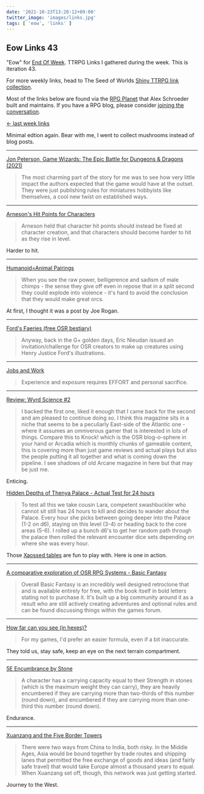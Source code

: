```yaml
---
date: '2021-10-23T13:20:12+09:00'
twitter_image: 'images/links.jpg'
tags: [ 'eow', 'links' ]
---
```


## Eow Links 43

"Eow" for [End Of Week](/#eow). TTRPG Links I gathered during the week. This is iteration 43.

For more weekly links, head to The Seed of Worlds [Shiny TTRPG link collection](https://seedofworlds.blogspot.com/search/label/weekly%20links).

Most of the links below are found via the [RPG Planet](https://campaignwiki.org/rpg/) that Alex Schroeder built and maintains. If you have a RPG blog, please consider [joining the conversation](https://campaignwiki.org/wiki/Planet/Please_join!).

[← last week links](20211017.html?t=Eow_Links_42&f=eow43)

Minimal edtion again. Bear with me, I went to collect mushrooms instead of blog posts.

<hr/>

[Jon Peterson, Game Wizards: The Epic Battle for Dungeons & Dragons (2021)](https://lichvanwinkle.blogspot.com/2021/10/review-jon-peterson-game-wizards-epic.html)

> The most charming part of the story for me was to see how very little impact the authors expected that the game would have at the outset. They were just publishing rules for miniatures hobbyists like themselves, a cool new twist on established ways.

<hr/>

[Arneson's Hit Points for Characters](https://playingattheworld.blogspot.com/2021/10/arnesons-hit-points-for-characters.html)

> Arneson held that character hit points should instead be fixed at character creation, and that characters should become harder to hit as they rise in level.

Harder to hit.

<hr/>

[Humanoid=Animal Pairings](http://monstersandmanuals.blogspot.com/2021/10/humanoidanimal-pairings.html)

> When you see the raw power, belligerence and sadism of male chimps - the sense they give off even in repose that in a split second they could explode into violence - it's hard to avoid the conclusion that they would make great orcs.

At first, I thought it was a post by Joe Rogan.

<hr/>

[Ford's Faeries (free OSR bestiary)](https://methodsetmadness.blogspot.com/2021/10/fords-faeries-free-osr-bestiary.html)

> Anyway, back in the G+ golden days, Eric Nieudan issued an invitation/challenge for OSR creators to make up creatures using Henry Justice Ford's illustrations.

<hr/>

[Jobs and Work](https://grumpywizard.home.blog/2021/10/21/jobs-and-work/)

> Experience and exposure requires EFFORT and personal sacrifice.

<hr/>

[Review: Wyrd Science #2](https://seedofworlds.blogspot.com/2021/10/review-wyrd-science-2.html)

> I backed the first one, liked it enough that I came back for the second and am pleased to continue doing so. I think this magazine sits in a niche that seems to be a peculiarly East-side of the Atlantic one - where it assumes an omniverous gamer that is interested in lots of things. Compare this to Knock! which is the OSR blog-o-sphere in your hand or Arcadia which is monthly chunks of gameable content, this is covering more than just game reviews and actual plays but also the people putting it all together and what is coming down the pipeline. I see shadows of old Arcane magazine in here but that may be just me.

Enticing.

[Hidden Depths of Thenya Palace - Actual Test for 24 hours](http://seedofworlds.blogspot.com/2021/10/hidden-depths-of-thenya-palace-actual.html)

> To test all this we take cousin Lara, competent swashbuckler who cannot sit still has 24 hours to kill and decides to wander about the Palace. Every hour she picks between going deeper into the Palace (1-2 on d6), staying on this level (3-4) or heading back to the core areas (5-6). I rolled up a bunch d6's to get her random path through the palace then rolled the relevant encounter dice sets depending on where she was every hour.

Those [Xaossed tables](20211005.html?t=Xaosseed_2_24_Table_for_Scars&f=eow43) are fun to play with. Here is one in action.

<hr/>

[A comparative exploration of OSR RPG Systems - Basic Fantasy](https://leyline.press/blogs/leyline-press-blog/a-comparative-exploration-of-osr-rpg-systems-basic-fantasy)

> Overall Basic Fantasy is an incredibly well designed retroclone that and is available entirely for free, with the book itself in bold letters stating not to purchase it. It's built up a big community around it as a result who are still actively creating adventures and optional rules and can be found discussing things within the games forum.

<hr/>

[How far can you see (in hexes)?](https://methodsetmadness.blogspot.com/2021/10/how-far-can-you-see-in-hexes.html)

> For my games, I'd prefer an easier formula, even if a bit inaccurate.

They told us, stay safe, keep an eye on the next terrain compartment.

<hr/>

[5E Encumbrance by Stone](https://thealexandrian.net/wordpress/46824/roleplaying-games/5e-encumbrance-by-stone)

> A character has a carrying capacity equal to their Strength in stones (which is the maximum weight they can carry), they are heavily encumbered if they are carrying more than two-thirds of this number (round down), and encumbered if they are carrying more than one-third this number (round down).

Endurance.

<hr/>

[Xuanzang and the Five Border Towers](https://www.moltensulfur.com/post/xuanzang-and-the-five-border-towers)

> There were two ways from China to India, both risky. In the Middle Ages, Asia would be bound together by trade routes and shipping lanes that permitted the free exchange of goods and ideas (and fairly safe travel) that would take Europe almost a thousand years to equal. When Xuanzang set off, though, this network was just getting started.

Journey to the West.


